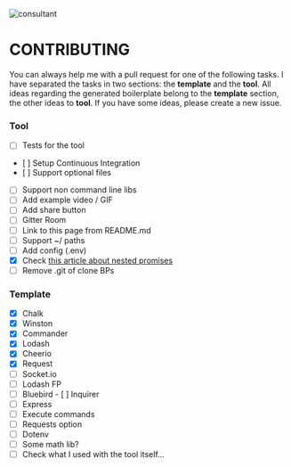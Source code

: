 ![consultant](http://i.imgur.com/phhV1uY.png)

# CONTRIBUTING

You can always help me with a pull request for one of the following tasks. I have separated the tasks in two sections: the **template** and the **tool**. All ideas regarding the generated boilerplate belong to the **template** section, the other ideas to **tool**. If you have some ideas, please create a new issue.

### Tool
- [ ] Tests for the tool
- [ ] Setup Continuous Integration
- [ ] Support optional files
- [ ] Support non command line libs
- [ ] Add example video / GIF
- [ ] Add share button
- [ ] Gitter Room
- [ ] Link to this page from README.md
- [ ] Support ~/ paths
- [ ] Add config (.env)
- [x] Check [this article about nested promises](https://github.com/sindresorhus/promise-fun#how-can-i-reduce-nesting)
- [ ] Remove .git of clone BPs

### Template
- [x] Chalk
- [x] Winston
- [x] Commander
- [x] Lodash
- [x] Cheerio
- [x] Request
- [ ] Socket.io
- [ ] Lodash FP
- [ ] Bluebird
- [ ] Inquirer
- [ ] Express
- [ ] Execute commands
- [ ] Requests option
- [ ] Dotenv
- [ ] Some math lib?
- [ ] Check what I used with the tool itself...
